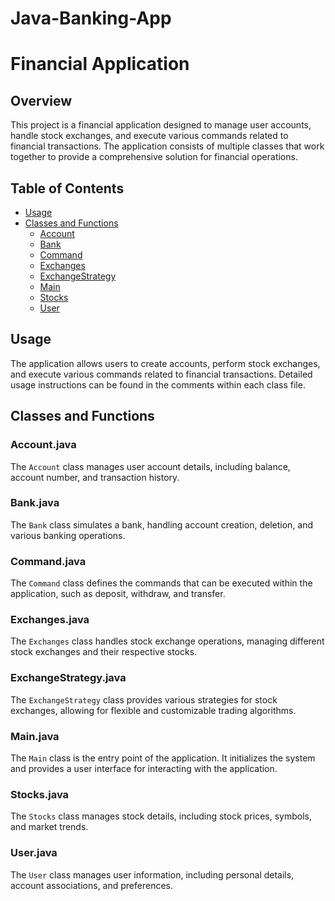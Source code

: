 # Java-Banking-App

# Financial Application

## Overview

This project is a financial application designed to manage user accounts, handle stock exchanges, and execute various commands related to financial transactions. The application consists of multiple classes that work together to provide a comprehensive solution for financial operations.

## Table of Contents

- [Usage](#usage)
- [Classes and Functions](#classes-and-functions)
  - [Account](#accountjava)
  - [Bank](#bankjava)
  - [Command](#commandjava)
  - [Exchanges](#exchangesjava)
  - [ExchangeStrategy](#exchangestrategyjava)
  - [Main](#mainjava)
  - [Stocks](#stocksjava)
  - [User](#userjava)

## Usage

The application allows users to create accounts, perform stock exchanges, and execute various commands related to financial transactions. Detailed usage instructions can be found in the comments within each class file.

## Classes and Functions

### Account.java

The `Account` class manages user account details, including balance, account number, and transaction history.

### Bank.java

The `Bank` class simulates a bank, handling account creation, deletion, and various banking operations.

### Command.java

The `Command` class defines the commands that can be executed within the application, such as deposit, withdraw, and transfer.

### Exchanges.java

The `Exchanges` class handles stock exchange operations, managing different stock exchanges and their respective stocks.

### ExchangeStrategy.java

The `ExchangeStrategy` class provides various strategies for stock exchanges, allowing for flexible and customizable trading algorithms.

### Main.java

The `Main` class is the entry point of the application. It initializes the system and provides a user interface for interacting with the application.

### Stocks.java

The `Stocks` class manages stock details, including stock prices, symbols, and market trends.

### User.java

The `User` class manages user information, including personal details, account associations, and preferences.

